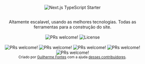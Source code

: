 <p align="center">
  <img src="https://github.com/Yokaito/quixer/assets/20995335/3982c98b-9c63-4158-ad49-f578a66db4cf?width=1434&height=532" alt="Next.js TypeScript Starter">
</p>

<br />

<div align="center">Altamente escalavel, usando as melhores tecnologias. Todas as ferramentas para a construção do site.</div>

<br />

<div align="center">
  <img src="https://img.shields.io/static/v1?label=PRs&message=welcome&style=flat-square&color=5e17eb&labelColor=000000" alt="PRs welcome!" />

  <img alt="License" src="https://img.shields.io/badge/license-MITG-brightgreen?style=flat-square&color=5e17eb&labelColor=000000">
</div>

<div align="center">
  <br />
  <img src="https://sonarcloud.io/api/project_badges/measure?project=MITHGaming_mitg.misior&metric=sqale_rating" alt="PRs welcome!" />
  <img src="https://sonarcloud.io/api/project_badges/measure?project=MITHGaming_mitg.misior&metric=security_rating" alt="PRs welcome!" />
  <img src="https://sonarcloud.io/api/project_badges/measure?project=MITHGaming_mitg.misior&metric=bugs" alt="PRs welcome!" />
  <img src="https://sonarcloud.io/api/project_badges/measure?project=MITHGaming_mitg.misior&metric=code_smells" alt="PRs welcome!" />
  <img src="https://sonarcloud.io/api/project_badges/measure?project=MITHGaming_mitg.misior&metric=vulnerabilities" alt="PRs welcome!" /> 
</div>

<div align="center">
  <sub>Criado por <a href="https://github.com/Yokaito">Guilherme Fontes</a> com a ajuda <a href="https://github.com/MITHGaming/mitg.misior/graphs/contributors">desses contribuidores</a>.</sub>
</div>


<br />

